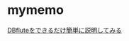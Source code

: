 # mymemo

[DBfluteをできるだけ簡単に説明してみる](http://taktos.hatenablog.com/entry/2014/08/15/DBFlute%E3%82%92%E3%81%A7%E3%81%8D%E3%82%8B%E3%81%A0%E3%81%91%E7%B0%A1%E5%8D%98%E3%81%AB%E8%AA%AC%E6%98%8E%E3%81%97%E3%81%A6%E3%81%BF%E3%82%8B)
